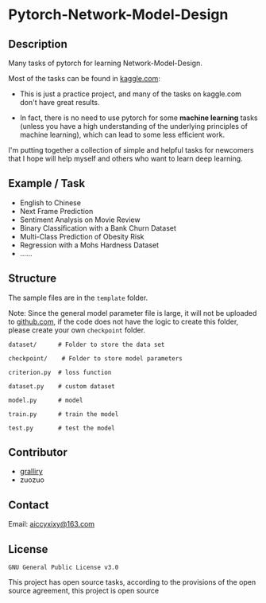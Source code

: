 # Pytorch-Network-Model-Design

## Description

Many tasks of pytorch for learning Network-Model-Design.

Most of the tasks can be found in [kaggle.com](https://kaggle.com):

* This is just a practice project, and many of the tasks on kaggle.com don't have great results.

* In fact, there is no need to use pytorch for some __machine learning__ tasks (unless you have a high understanding of
  the underlying principles of machine learning), which can lead to some less efficient work.

I'm putting together a collection of simple and helpful tasks for newcomers that I hope will help myself and others who
want to learn deep learning.

## Example / Task

* English to Chinese
* Next Frame Prediction
* Sentiment Analysis on Movie Review
* Binary Classification with a Bank Churn Dataset
* Multi-Class Prediction of Obesity Risk
* Regression with a Mohs Hardness Dataset
* ......

## Structure

The sample files are in the ```template``` folder.

Note: Since the general model parameter file is large, it will not be uploaded to [github.com](https://github.com), if the code does not
have the logic to create this folder, please create your own ```checkpoint``` folder.

```
dataset/      # Folder to store the data set

checkpoint/    # Folder to store model parameters

criterion.py  # loss function

dataset.py    # custom dataset

model.py      # model

train.py      # train the model

test.py       # test the model
```

## Contributor

* [gralliry](https://github.com/gralliry)
* zuozuo

## Contact

Email: aiccyxixy@163.com

## License

```GNU General Public License v3.0```

This project has open source tasks, according to the provisions of the open source agreement, this project is open
source